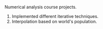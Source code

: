Numerical analysis course projects.
  1. Implemented different iterative techniques.
  2. Interpolation based on world's population. 
